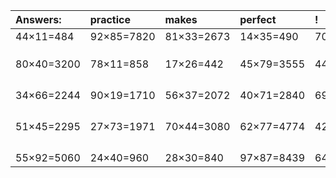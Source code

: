 | Answers: | practice | makes | perfect | ! |
| :--- | :--- | :--- | :--- | :--- |
| 44×11=484 | 92×85=7820 | 81×33=2673 | 14×35=490 | 70×80=5600 | 
|   |   |   |   |   | 
|   |   |   |   |   | 
|   |   |   |   |   | 
| 80×40=3200 | 78×11=858 | 17×26=442 | 45×79=3555 | 44×91=4004 | 
|   |   |   |   |   | 
|   |   |   |   |   | 
|   |   |   |   |   | 
|   |   |   |   |   | 
| 34×66=2244 | 90×19=1710 | 56×37=2072 | 40×71=2840 | 69×65=4485 | 
|   |   |   |   |   | 
|   |   |   |   |   | 
|   |   |   |   |   | 
|   |   |   |   |   | 
| 51×45=2295 | 27×73=1971 | 70×44=3080 | 62×77=4774 | 42×46=1932 | 
|   |   |   |   |   | 
|   |   |   |   |   | 
|   |   |   |   |   | 
|   |   |   |   |   | 
| 55×92=5060 | 24×40=960 | 28×30=840 | 97×87=8439 | 64×18=1152 | 
